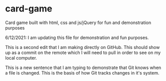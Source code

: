 # card-game
Card game built with html, css and js/jQuery for fun and demonstration purposes

6/12/2021: I am updating this file for demonstration and fun purposes.

This is a second edit that I am making directly on GitHub. This should show up as a commit on the remote which I will need to pull in order to see on my local computer.


This is a new sentence that I am typing to demonstrate that Git knows when a file is changed. This is the basis of how Git tracks changes in it's system. 
